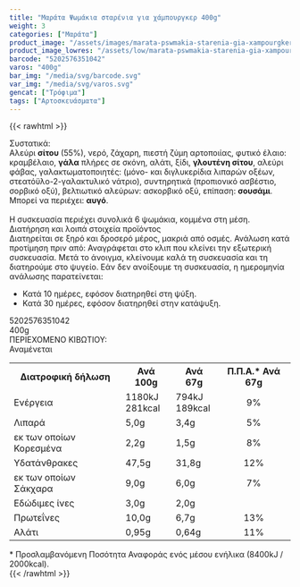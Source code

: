 ```yaml
---
title: "Μαράτα Ψωμάκια σταρένια για χάμπουργκερ 400g"
weight: 3
categories: ["Μαράτα"]
product_image: "/assets/images/marata-pswmakia-starenia-gia-xampourgker-400g.jpg"
product_image_lowres: "/assets/low/marata-pswmakia-starenia-gia-xampourgker-400g.jpg"
barcode: "5202576351042"
varos: "400g"
bar_img: "/media/svg/barcode.svg"
var_img: "/media/svg/varos.svg"
gencat: ["Τρόφιμα"]
tags: ["Αρτοσκευάσματα"]
---
```

{{< rawhtml >}}

<div class="sload335"><div class="product"><div id="sistatika">Συστατικά:</div><div class="alltext">Αλεύρι <b>σίτου</b> (55%), νερό, ζάχαρη, πιεστή ζύμη αρτοποιίας, φυτικό έλαιο: κραμβέλαιο, <b>γάλα</b> πλήρες σε σκόνη, αλάτι, ξίδι, <b>γλουτένη σίτου</b>, αλεύρι φάβας, γαλακτωματοποιητές: (μόνο- και διγλυκερίδια λιπαρών οξέων, στεατόϋλο-2-γαλακτυλικό νάτριο), συντηρητικά (προπιονικό ασβέστιο, σορβικό οξύ), βελτιωτικό αλεύρων: ασκορβικό οξύ, επίπαση: <b>σουσάμι</b>. Μπορεί να περιέχει: <b>αυγό</b>.<br><br>Η συσκευασία περιέχει συνολικά 6 ψωμάκια, κομμένα στη μέση.<br></div><div id="loipa">Διατήρηση και λοιπά στοιχεία προϊόντος</div><div class="alltext">Διατηρείται σε ξηρό και δροσερό μέρος, μακριά από οσμές. Ανάλωση κατά προτίμηση πριν από: Αναγράφεται στο κλιπ που κλείνει την εξωτερική συσκευασία. Μετά το άνοιγμα, κλείνουμε καλά τη συσκευασία και τη διατηρούμε στο ψυγείο. Εάν δεν ανοίξουμε τη συσκευασία, η ημερομηνία ανάλωσης παρατείνεται:<br><ul><li>Κατά 10 ημέρες, εφόσον διατηρηθεί στη ψύξη.</li><li>Κατά 30 ημέρες, εφόσον διατηρηθεί στην κατάψυξη.</li></ul></div><div id="barcode"><div id="barimage1"></div><span id="bartext">5202576351042</span></div><div id="varos"><div id="varosimage1"></div><span id="varostext">400g</span></div><div id="kivotio">ΠΕΡΙΕΧΟΜΕΝΟ ΚΙΒΩΤΙΟΥ:<br>Αναμένεται</div><div class="tabout"><table id="diatable"><tbody><tr><th>Διατροφική δήλωση</th><th>Ανά 100g</th><th>Ανά 67g</th><th>Π.Π.Α.* Ανά 67g</th></tr><tr><td class="texr2">Ενέργεια</td><td class="texr">1180kJ<br>281kcal</td><td class="texr">794kJ<br>189kcal</td><td class="texr" style="text-align:center">9%</td></tr><tr><td class="texr2">Λιπαρά</td><td class="texr">5,0g</td><td class="texr">3,4g</td><td class="texr" style="text-align:center">5%</td></tr><tr><td class="gray">εκ των οποίων Κορεσµένα</td><td class="gray2">2,2g</td><td class="gray2">1,5g</td><td class="gray2" style="text-align:center">8%</td></tr><tr><td class="texr2">Yδατάνθρακες</td><td class="texr">47,5g</td><td class="texr">31,8g</td><td class="texr" style="text-align:center">12%</td></tr><tr><td class="gray">εκ των οποίων Σάκχαρα</td><td class="gray2">9,0g</td><td class="gray2">6,0g</td><td class="gray2" style="text-align:center">7%</td></tr><tr><td class="texr2">Eδώδιμες ίνες</td><td class="texr">3,0g</td><td class="texr">2,0g</td><td class="texr" style="text-align:center"></td></tr><tr><td class="texr2">Πρωτεΐνες</td><td class="texr">10,0g</td><td class="texr">6,7g</td><td class="texr" style="text-align:center">13%</td></tr><tr><td class="texr2">Αλάτι</td><td class="texr">0,95g</td><td class="texr">0,64g</td><td class="texr" style="text-align:center">11%</td></tr></tbody></table></div><div class="alltext">* Προσλαμβανόμενη Ποσότητα Αναφοράς ενός μέσου ενήλικα (8400kJ / 2000kcal).</div><div class="pimg"></div></div></div>
{{< /rawhtml >}}


